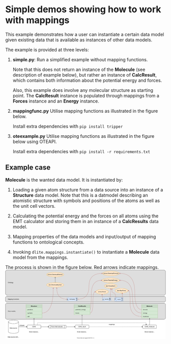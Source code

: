 Simple demos showing how to work with mappings
==============================================
This example demonstrates how a user can instantiate a certain data
model given existing data that is available as instances of other data
models.

The example is provided at three levels:

1. **simple.py**: Run a simplified example without mapping functions.

   Note that this does not return an instance of the **Molecule** (see
   description of example below), but rather an instance of **CalcResult**,
   which contains both information about the potential energy and forces.

   Also, this example does involve any molecular structure as starting point.
   The **CalcResult** instance is populated through mappings from a
   **Forces** instance and an **Energy** instance.

2. **mappingfunc.py** Utilise mapping functions as illustrated in the figure below.

   Install extra dependencies with `pip install tripper`

3. **oteexample.py** Utilise mapping functions as illustrated in the figure below
   using OTEAPI.

   Install extra dependencies with `pip install -r requirements.txt`



Example case
------------
**Molecule** is the wanted data model.  It is instantiated by:

1. Loading a given atom structure from a data source into an instance
   of a **Structure** data model. Note that this is a datmodel describing an
   atomistic structure with symbols and positions of the atoms as well as the unit cell vectors.

2. Calculating the potential energy and the forces on all atoms using
   the EMT calculator and storing them in an instance of a
   **CalcResults** data model.

3. Mapping properties of the data models and input/output of mapping
   functions to ontological concepts.

4. Invoking `dlite.mappings.instantiate()` to instantiate a
   **Molecule** data model from the mappings.

The process is shown in the figure below.  Red arrows indicate mappings.
![mappingdemo](mappingdemo.svg)
